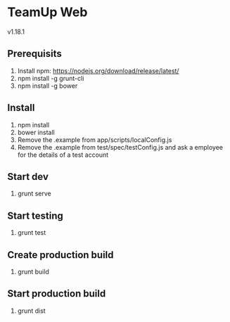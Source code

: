 # TeamUp Web
v1.18.1

## Prerequisits

1. Install npm: https://nodejs.org/download/release/latest/
2. npm install -g grunt-cli
3. npm install -g bower

## Install
1. npm install
2. bower install
3. Remove the .example from app/scripts/localConfig.js
4. Remove the .example from test/spec/testConfig.js and ask a employee for the details of a test account

## Start dev
1. grunt serve

## Start testing
1. grunt test

## Create production build
1. grunt build

## Start production build
1. grunt dist

